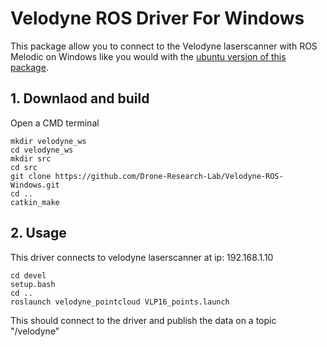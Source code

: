 # Velodyne ROS Driver For Windows
This package allow you to connect to the Velodyne laserscanner with ROS Melodic on Windows like you would with the [ubuntu version of this package](https://github.com/ros-drivers/velodyne).

## 1. Downlaod and build
Open a CMD terminal
```
mkdir velodyne_ws
cd velodyne_ws
mkdir src
cd src
git clone https://github.com/Drone-Research-Lab/Velodyne-ROS-Windows.git
cd ..
catkin_make
```

## 2. Usage
This driver connects to velodyne laserscanner at ip: 192.168.1.10
```
cd devel
setup.bash
cd ..
roslaunch velodyne_pointcloud VLP16_points.launch
```
This should connect to the driver and publish the data on a topic "/velodyne"
